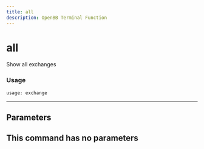 ```yaml
---
title: all
description: OpenBB Terminal Function
---
```


# all

Show all exchanges

### Usage 
```python
usage: exchange
```
---
## Parameters

This command has no parameters
---
